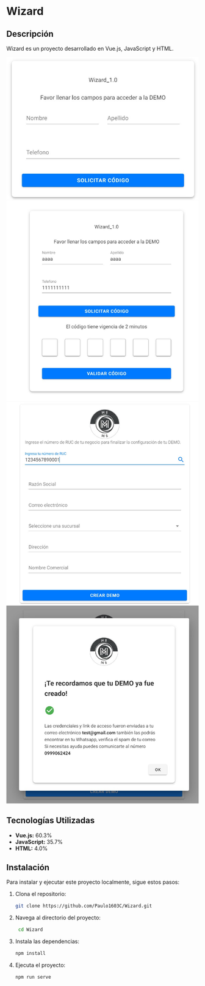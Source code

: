 # Wizard

## Descripción
Wizard es un proyecto desarrollado en Vue.js, JavaScript y HTML. 

![Captura de pantalla del portafolio web](w1.jpg)
![Captura de pantalla del portafolio web](w2.jpg)
![Captura de pantalla del portafolio web](w3.jpg)
![Captura de pantalla del portafolio web](w4.jpg)

## Tecnologías Utilizadas
- **Vue.js:** 60.3%
- **JavaScript:** 35.7%
- **HTML:** 4.0%

## Instalación
Para instalar y ejecutar este proyecto localmente, sigue estos pasos:

1. Clona el repositorio:
   ```sh
   git clone https://github.com/Paulo1603C/Wizard.git

2. Navega al directorio del proyecto:
   ```sh
    cd Wizard

4. Instala las dependencias:
   ```sh
   npm install

6. Ejecuta el proyecto:
   ```sh
   npm run serve

